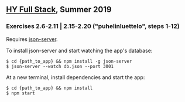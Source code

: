 ## [HY Full Stack](https://fullstackopen.com), Summer 2019

### Exercises 2.6-2.11 | 2.15-2.20 ("puhelinluettelo", steps 1-12)

Requires [json-server](https://github.com/typicode/json-server). 

To install json-server and start watching the app's database:

    $ cd {path_to_app} && npm install -g json-server
    $ json-server --watch db.json --port 3001

At a new terminal, install dependencies and start the app:

    $ cd {path_to_app} && npm install 
    $ npm start
